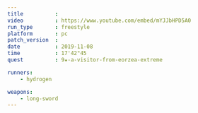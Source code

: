 ```yaml
---
title          :
video          : https://www.youtube.com/embed/mYJJbHPD5A0
run_type       : freestyle
platform       : pc
patch_version  : 
date           : 2019-11-08
time           : 17'42"45
quest          : 9★-a-visitor-from-eorzea-extreme

runners:
    - hydrogen

weapons:
    - long-sword
---
```

